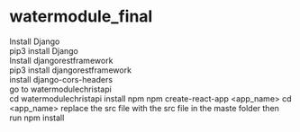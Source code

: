 # watermodule_final
Install Django <br/>
pip3 install Django <br/>
Install djangorestframework <br/>
pip3 install djangorestframework <br/>
install django-cors-headers <br/>
go to watermodulechristapi <br/>
cd watermodulechristapi
install npm
npm create-react-app <app_name>
cd <app_name>
replace the src file with the src file in the maste folder
then run npm install

